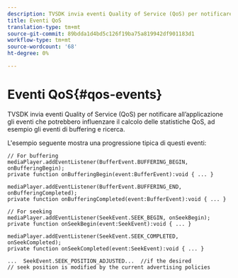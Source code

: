 ```yaml
---
description: TVSDK invia eventi Quality of Service (QoS) per notificare all’applicazione gli eventi che potrebbero influenzare il calcolo delle statistiche QoS, ad esempio gli eventi di buffering e ricerca.
title: Eventi QoS
translation-type: tm+mt
source-git-commit: 89bdda1d4bd5c126f19ba75a819942df901183d1
workflow-type: tm+mt
source-wordcount: '68'
ht-degree: 0%

---
```



# Eventi QoS{#qos-events}

TVSDK invia eventi Quality of Service (QoS) per notificare all’applicazione gli eventi che potrebbero influenzare il calcolo delle statistiche QoS, ad esempio gli eventi di buffering e ricerca.

L&#39;esempio seguente mostra una progressione tipica di questi eventi:

```
// For buffering 
mediaPlayer.addEventListener(BufferEvent.BUFFERING_BEGIN, onBufferingBegin); 
private function onBufferingBegin(event:BufferEvent):void { ... } 
 
mediaPlayer.addEventListener(BufferEvent.BUFFERING_END, onBufferingCompleted); 
private function onBufferingCompleted(event:BufferEvent):void { ... } 
 
// For seeking 
mediaPlayer.addEventListener(SeekEvent.SEEK_BEGIN, onSeekBegin); 
private function onSeekBegin(event:SeekEvent):void { ... } 
 
mediaPlayer.addEventListener(SeekEvent.SEEK_COMPLETED, onSeekCompleted); 
private function onSeekCompleted(event:SeekEvent):void { ... } 
 
...  SeekEvent.SEEK_POSITION_ADJUSTED...  //if the desired 
// seek position is modified by the current advertising policies 
```

